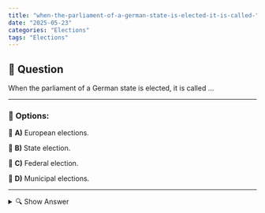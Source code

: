 ```yaml
---
title: "when-the-parliament-of-a-german-state-is-elected-it-is-called-"
date: "2025-05-23"
categories: "Elections"
tags: "Elections"
---
```


## 📌 **Question**

When the parliament of a German state is elected, it is called ...



---

### 📝 **Options:**

🔘 **A)** European elections.

🔘 **B)** State election.

🔘 **C)** Federal election.

🔘 **D)** Municipal elections.

---

<details>
  <summary>🔍 Show Answer</summary>

  <p>
💡  <b>Correct Answer:</b>  b
  </p>
  <p>
    📖<b>Explanation:</b>
    
  </p>
</details>
